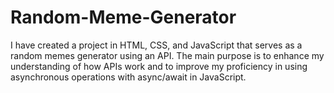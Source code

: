 # Random-Meme-Generator
I have created a project in HTML, CSS, and JavaScript that serves as a random memes generator using an API. The main purpose is to enhance my understanding of how APIs work and to improve my proficiency in using asynchronous operations with async/await in JavaScript.
